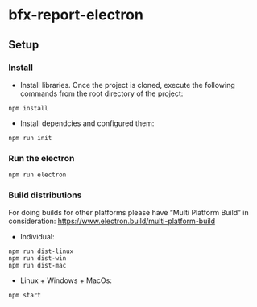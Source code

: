 # bfx-report-electron

## Setup

### Install

- Install libraries. Once the project is cloned, execute the following commands from the root directory of the project:

```console
npm install
```

- Install dependcies and configured them:

```console
npm run init
```

### Run the electron

```console
npm run electron
```

### Build distributions

For doing builds for other platforms please have “Multi Platform Build” in consideration: https://www.electron.build/multi-platform-build

- Individual:
```console
npm run dist-linux
npm run dist-win
npm run dist-mac
```

- Linux + Windows + MacOs:
```console
npm start
```
